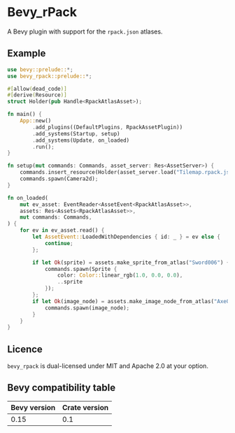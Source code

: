 # Bevy_rPack

A Bevy plugin with support for the `rpack.json` atlases.

## Example

```rust
use bevy::prelude::*;
use bevy_rpack::prelude::*;

#[allow(dead_code)]
#[derive(Resource)]
struct Holder(pub Handle<RpackAtlasAsset>);

fn main() {
    App::new()
        .add_plugins((DefaultPlugins, RpackAssetPlugin))
        .add_systems(Startup, setup)
        .add_systems(Update, on_loaded)
        .run();
}

fn setup(mut commands: Commands, asset_server: Res<AssetServer>) {
    commands.insert_resource(Holder(asset_server.load("Tilemap.rpack.json")));
    commands.spawn(Camera2d);
}

fn on_loaded(
    mut ev_asset: EventReader<AssetEvent<RpackAtlasAsset>>,
    assets: Res<Assets<RpackAtlasAsset>>,
    mut commands: Commands,
) {
    for ev in ev_asset.read() {
        let AssetEvent::LoadedWithDependencies { id: _ } = ev else {
            continue;
        };

        if let Ok(sprite) = assets.make_sprite_from_atlas("Sword006") {
            commands.spawn(Sprite {
                color: Color::linear_rgb(1.0, 0.0, 0.0),
                ..sprite
            });
        };
        if let Ok(image_node) = assets.make_image_node_from_atlas("Axe010") {
            commands.spawn(image_node);
        }
    }
}
```

## Licence

`bevy_rpack` is dual-licensed under MIT and Apache 2.0 at your option.

## Bevy compatibility table

Bevy version | Crate version
--- | ---
0.15 | 0.1
